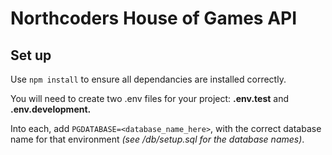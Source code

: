 # Northcoders House of Games API

## Set up

Use `npm install` to ensure all dependancies are installed correctly.

You will need to create two .env files for your project: **.env.test** and **.env.development.**

Into each, add `PGDATABASE=<database_name_here>`, with the correct database name for that environment _(see /db/setup.sql for the database names)_.
